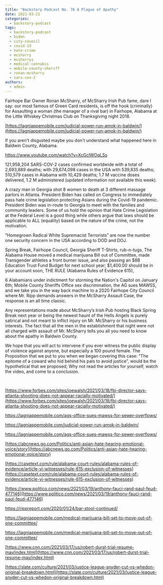 ```yaml
---
title: "Backstory Podcast No. 76 A Plague of Apathy"
date: 2021-03-21
categories: 
  - backstory-podcast
tags: 
  - backstory-podcast
  - biden
  - city-council
  - covid-19
  - hate-crime
  - mcsharry
  - mcsharrys
  - medical-cannabis
  - mobile-county-sheriff
  - ronan-mcsharry
  - sars-cov-2
authors: 
  - admin
---
```


Fairhope Bar Owner Ronan McSharry, of McSharry Irish Pub fame, dare I say: our most famous of Green Card residents, is off the hook (criminally) for Assaulting a woman (the manager of a rival bar) in Fairhope, Alabama at the Little Whiskey Christmas Club on Thanksgiving night 2018.

[https://lagniappemobile.com/judicial-power-run-amok-in-baldwin/​](https://lagniappemobile.com/judicial-power-run-amok-in-baldwin/​)

If you aren't disgusted maybe you don't understand what happened here in Baldwin County, Alabama.

https://www.youtube.com/watch?v=XcGclWOqLSs

121,958,204 SARS-COV-2 cases confirmed worldwide with a total of 2,693,889 deaths; with 29,674,098 cases in the USA with 539,835 deaths; 510,579 cases in Alabama with 10,429 deaths; 1.7 M vaccine doses delivered, 1.2 M administered (updated information not available this week).

A crazy man in Georgia shot 8 women to death at 3 different massage parlors in Atlanta. President Biden has called on Congress to immediately pass hate crime legislation protecting Asians during the Covid-19 pandemic. President Biden was in-route to Georgia to meet with the families and community leaders. Some of us hold the opinion that Hate Crime Legislation at the Federal Level is a good thing while others argue that laws should be applicable to ALL (equality) based on the nature of the crime, not the motivation.

“Homegrown Radical White Supremacist Terrorists” are now the number one security concern in the USA according to DOD and DOJ.

Spring Break, Fairhope Council, Georgia Sheriff T-Shirts, rub-n-tugs, The Alabama House moved a medical marijuana Bill out of Committee, made Transgender athletes a front burner issue, and also passing an $8B Education Trust Fund Budget for next school year; $1,400.00 should be in your account soon, THE RULE (Alabama Rules of Evidence 615),

6 Alabamians under indictment for storming the Nation's Capitol on January 6th; Mobile County Sheriffs Office sex discrimination, the AG sues MAWSS, and we take you in the way back machine to a 2020 Fairhope City Council where Mr. Ripp demands answers in the McSharry Assault Case, the response is an all time classic.

Any representations made about McSharry’s Irish Pub hosting Black Spring Break next year or being the newest haunt of the Hells Angels is purely satirical and not meant to inflict injury on Mr. McSharry or his business interests. The fact that all the men in the establishment that night were not all charged with assault of Mr. McSharry tells you all you need to know about the apathy in Baldwin County.

We hope that you will act to intervene if you ever witness the public display of violence against anyone, but especially a 100 pound female. The Proposition that we put to you when we began covering this case: “The epitome of a coward who hid behind his pals to avoid justice”, would be the hypothetical that we proposed; Why not read the articles for yourself, watch the video, and come to a conclusion.

 

[https://www.forbes.com/sites/joewalsh/2021/03/18/fbi-director-says-atlanta-shooting-does-not-appear-racially-motivated/](https://www.forbes.com/sites/joewalsh/2021/03/18/fbi-director-says-atlanta-shooting-does-not-appear-racially-motivated/)

https://lagniappemobile.com/ags-office-sues-mawss-for-sewer-overflows/

https://lagniappemobile.com/judicial-power-run-amok-in-baldwin/

https://lagniappemobile.com/ags-office-sues-mawss-for-sewer-overflows/

[https://abcnews.go.com/Politics/anti-asian-hate-hearing-emotional-voice/story](https://abcnews.go.com/Politics/anti-asian-hate-hearing-emotional-voice/story)

[https://casetext.com/rule/alabama-court-rules/alabama-rules-of-evidence/article-vi-witnesses/rule-615-exclusion-of-witnesses](https://casetext.com/rule/alabama-court-rules/alabama-rules-of-evidence/article-vi-witnesses/rule-615-exclusion-of-witnesses)

[https://www.politico.com/news/2021/03/19/anthony-fauci-rand-paul-feud-477146](https://www.politico.com/news/2021/03/19/anthony-fauci-rand-paul-feud-477146)

https://rippreport.com/2020/01/24/bar-stool-continued/

https://lagniappemobile.com/medical-marijuana-bill-set-to-move-out-of-one-committee/

https://lagniappemobile.com/medical-marijuana-bill-set-to-move-out-of-one-committee/

[https://www.cnn.com/2021/03/17/us/robert-durst-trial-resume-may/index.html](https://www.cnn.com/2021/03/17/us/robert-durst-trial-resume-may/index.html)

[https://slate.com/culture/2021/03/justice-league-snyder-cut-vs-whedon-original-breakdown.html](https://slate.com/culture/2021/03/justice-league-snyder-cut-vs-whedon-original-breakdown.html)
